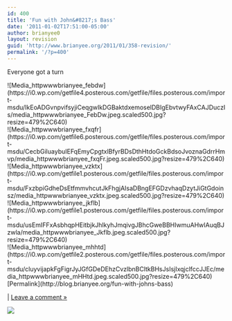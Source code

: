 ```yaml
---
id: 400
title: 'Fun with John&#8217;s Bass'
date: '2011-01-02T17:51:00-05:00'
author: brianyee0
layout: revision
guid: 'http://www.brianyee.org/2011/01/358-revision/'
permalink: '/?p=400'
---
```


Everyone got a turn

<div class="p_embed p_image_embed">![Media_httpwwwbrianyee_febdw](https://i0.wp.com/getfile4.posterous.com/getfile/files.posterous.com/import-msdu/IkEoADGvnpvifsyjiCeqgwIkDGBaktdxemoselDBIgEbvtwyFAxCAJDuczIs/media_httpwwwbrianyee_FebDw.jpeg.scaled500.jpg?resize=479%2C640)</div><div class="p_embed p_image_embed">![Media_httpwwwbrianyee_fxqfr](https://i0.wp.com/getfile6.posterous.com/getfile/files.posterous.com/import-msdu/CecbGiluaybuIEFqEmyCpgtxlBfyrBDsDthHtdoGckBdsoJvoznaGdrrHmvp/media_httpwwwbrianyee_fxqFr.jpeg.scaled500.jpg?resize=479%2C640)</div><div class="p_embed p_image_embed">![Media_httpwwwbrianyee_vzktx](https://i0.wp.com/getfile1.posterous.com/getfile/files.posterous.com/import-msdu/FxzbpiGdheDsEtfmmvhcutJkFhgjAIsaDBngEFGDzvhaqDzytJiGtGdoinsz/media_httpwwwbrianyee_vzktx.jpeg.scaled500.jpg?resize=479%2C640)</div><div class="p_embed p_image_embed">![Media_httpwwwbrianyee_jkflb](https://i0.wp.com/getfile1.posterous.com/getfile/files.posterous.com/import-msdu/usEmIFFxAsbhqpHEitbjkJhlkyhJmqivgJBhcGweBBHIwmuAHwIAuqBJzwla/media_httpwwwbrianyee_Jkflb.jpeg.scaled500.jpg?resize=479%2C640)</div><div class="p_embed p_image_embed">![Media_httpwwwbrianyee_mhhtd](https://i0.wp.com/getfile2.posterous.com/getfile/files.posterous.com/import-msdu/cluyvijapkFgFigrJyJGfGDeDEhzCvzlbnBCltkBHsJsIsjIxqjclfccJJEc/media_httpwwwbrianyee_mHHtd.jpeg.scaled500.jpg?resize=479%2C640)</div>[Permalink](http://blog.brianyee.org/fun-with-johns-bass)

 | [Leave a comment »](http://blog.brianyee.org/fun-with-johns-bass#comment)

![](http://feeds.feedburner.com/~r/brianyee/LmTz/~4/wjwcs1NHT-g)